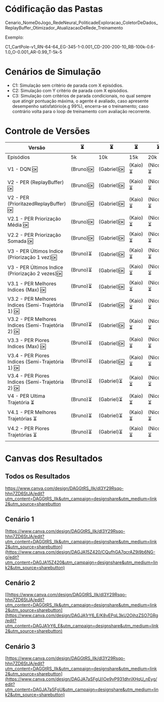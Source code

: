 # Códificação das Pastas
Cenario_NomeDoJogo_RedeNeural_PoliticadeExploracao_ColetorDeDados_ReplayBuffer_Otimizador_AtualizacaoDeRede_Treinamento

Exemplo:

C1_CartPole-v1_RN-64-64_EG-345-1-0.001_CD-200-200-10_RB-100k-0.6-1.0_O-0.001_AR-0.99_T-5k-5

# Cenários de Simulação
* C1: Simulação sem critério de parada com X episódios.
* C2: Simulação com Y critério de parada com X episódios.
* C3: Simulação com critérios de parada condicionais, no qual sempre que atingir pontuação máxima, o agente é avaliado, caso apresente desempenho satisfatório(e.g 99%), encerra-se o treinamento; caso contrário volta para o loop de treinamento com avaliação recorrente.

# Controle de Versões 
| Versão | ⏳ |⏳|⏳|⏳|
|--------|-------------|-----|-----|-----|
| Episódios       | 5k | 10k | 15k | 20k          |
|V1 - DQN 🆗|                                    (Bruno)🆗| (Gabriel)🆗|(Kaio)⏳|(Nicolas)⏳|
|V2 - PER (ReplayBuffer) 🆗   |                  (Bruno)🆗| (Gabriel)🆗|(Kaio)⏳|(Nicolas)⏳|
|V2 - PER (PrioritazedReplayBuffer) 🆗   |       (Bruno)🆗| (Gabriel)🆗|(Kaio)⏳|(Nicolas)⏳|
|V2.1 - PER Priorização Média  🆗  |             (Bruno)🆗| (Gabriel)🆗|(Kaio)⏳|(Nicolas)⏳|
|V2.2 - PER Priorização Somada  🆗  |            (Bruno)🆗| (Gabriel)🆗|(Kaio)⏳|(Nicolas)⏳|
|V3 - PER Últimos Indice (Priorização 1 vez)🆗 |                      (Bruno)⏳| (Gabriel)🆗|(Kaio)⏳|(Nicolas)⏳|
|V3 - PER Últimos Indice (Priorização 2 vezes)🆗 |                      (Bruno)⏳| (Gabriel)🆗|(Kaio)⏳|(Nicolas)⏳|
|V3.1 - PER Melhores Indices (Max)  🆗  |              (Bruno)⏳| (Gabriel)🆗|(Kaio)⏳|(Nicolas)⏳|
|V3.2 - PER Melhores Indices (Semi-Trajetória 1)  🆗  |              (Bruno)⏳| (Gabriel)🆗|(Kaio)⏳|(Nicolas)⏳|
|V3.2 - PER Melhores Indices (Semi-Trajetória 2)  🆗  |              (Bruno)⏳| (Gabriel)🆗|(Kaio)⏳|(Nicolas)⏳|
|V3.3 - PER Piores Indices (Max)  🆗  |              (Bruno)⏳| (Gabriel)🆗|(Kaio)⏳|(Nicolas)⏳|
|V3.4 - PER Piores Indices (Semi-Trajetória 1)  🆗  |              (Bruno)⏳| (Gabriel)🆗|(Kaio)⏳|(Nicolas)⏳|
|V3.4 - PER Piores Indices (Semi-Trajetória 2)  🆗  |              (Bruno)⏳| (Gabriel)⏳|(Kaio)⏳|(Nicolas)⏳|
|V4 - PER Ultima Trajetória ⏳  |                (Bruno)⏳| (Gabriel)⏳|(Kaio)⏳|(Nicolas)⏳|
|V4.1 - PER Melhores Trajetórias ⏳   |          (Bruno)⏳| (Gabriel)⏳|(Kaio)⏳|(Nicolas)⏳|
|V4.2 - PER Piores Trajetórias ⏳ |              (Bruno)⏳| (Gabriel)⏳|(Kaio)⏳|(Nicolas)⏳|

# Canvas dos Resultados
## Todos os Resultados
https://www.canva.com/design/DAGGtRS_IIk/dl3Y29Rsqo-hhn7ZD6StJA/edit?utm_content=DAGGtRS_IIk&utm_campaign=designshare&utm_medium=link2&utm_source=sharebutton
## Cenário 1
[https://www.canva.com/design/DAGGtRS_IIk/dl3Y29Rsqo-hhn7ZD6StJA/edit?utm_content=DAGGtRS_IIk&utm_campaign=designshare&utm_medium=link2&utm_source=sharebutton](https://www.canva.com/design/DAGJA15Z420/CQufhGA7qcrAZ9j9b6NG-g/edit?utm_content=DAGJA15Z420&utm_campaign=designshare&utm_medium=link2&utm_source=sharebutton)
## Cenário 2
[[https://www.canva.com/design/DAGGtRS_IIk/dl3Y29Rsqo-hhn7ZD6StJA/edit?utm_content=DAGGtRS_IIk&utm_campaign=designshare&utm_medium=link2&utm_source=sharebutton](https://www.canva.com/design/DAGJA1rY6_E/K8vEPqL3kU2OjhzZSO7GRg/edit?utm_content=DAGJA1rY6_E&utm_campaign=designshare&utm_medium=link2&utm_source=sharebutton)
## Cenário 3
[https://www.canva.com/design/DAGGtRS_IIk/dl3Y29Rsqo-hhn7ZD6StJA/edit?utm_content=DAGGtRS_IIk&utm_campaign=designshare&utm_medium=link2&utm_source=sharebutton](https://www.canva.com/design/DAGJA7aSFgU/iOe9vP931dhriXHqU_nEyg/edit?utm_content=DAGJA7aSFgU&utm_campaign=designshare&utm_medium=link2&utm_source=sharebutton)
